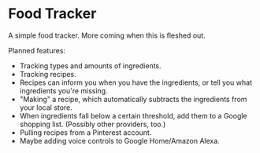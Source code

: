 # Food Tracker

A simple food tracker. More coming when this is fleshed out.

Planned features:
- Tracking types and amounts of ingredients.
- Tracking recipes.
- Recipes can inform you when you have the ingredients, or tell you what ingredients you're missing.
- "Making" a recipe, which automatically subtracts the ingredients from your local store.
- When ingredients fall below a certain threshold, add them to a Google shopping list. (Possibly
  other providers, too.)
- Pulling recipes from a Pinterest account.
- Maybe adding voice controls to Google Home/Amazon Alexa.
